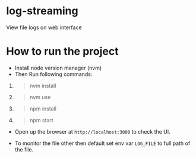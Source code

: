 # log-streaming
View file logs on web interface


# How to run the project
- Install node version manager (nvm)
- Then Run following commands:
1. > nvm install
2. > nvm use
3. > npm install
4. > npm start

- Open up the browser at `http://localhost:3000` to check the UI.

- To monitor the file other then default set env var `LOG_FILE` to full path of the file. 
